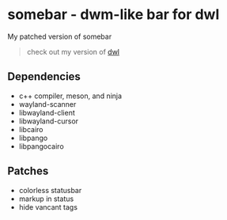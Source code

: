# somebar - dwm-like bar for dwl
My patched version of somebar

> check out my version of [dwl](https://github.com/BishrGhalil/dwl)

## Dependencies

* c++ compiler, meson, and ninja
* wayland-scanner
* libwayland-client
* libwayland-cursor
* libcairo
* libpango
* libpangocairo


## Patches
- colorless statusbar
- markup in status
- hide vancant tags
